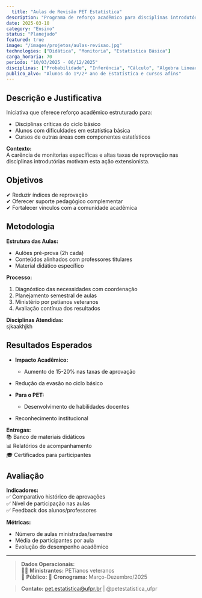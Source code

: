 ```yaml
---
  title: "Aulas de Revisão PET Estatística"
description: "Programa de reforço acadêmico para disciplinas introdutórias de estatística"
date: 2025-03-10
category: "Ensino"
status: "Planejado"
featured: true
image: "/images/projetos/aulas-revisao.jpg"
technologies: ["Didática", "Monitoria", "Estatística Básica"]
carga_horaria: 70
periodo: "10/03/2025 - 06/12/2025"
disciplinas: ["Probabilidade", "Inferência", "Cálculo", "Algebra Linear"]
publico_alvo: "Alunos do 1º/2º ano de Estatística e cursos afins"
---
```

  
  ## **Descrição e Justificativa**
  
  Iniciativa que oferece reforço acadêmico estruturado para:
  
  - Disciplinas críticas do ciclo básico  
- Alunos com dificuldades em estatística básica  
- Cursos de outras áreas com componentes estatísticos  

**Contexto:**  
  A carência de monitorias específicas e altas taxas de reprovação nas disciplinas introdutórias motivam esta ação extensionista.

## **Objetivos**

✔ Reduzir índices de reprovação  
✔ Oferecer suporte pedagógico complementar  
✔ Fortalecer vínculos com a comunidade acadêmica  

## **Metodologia**

**Estrutura das Aulas:**  
  - Aulões pré-prova (2h cada)  
- Conteúdos alinhados com professores titulares  
- Material didático específico  

**Processo:**  
  1. Diagnóstico das necessidades com coordenação  
2. Planejamento semestral de aulas  
3. Ministério por petianos veteranos  
4. Avaliação contínua dos resultados  

**Disciplinas Atendidas:**  
  sjkaakhjkh

## **Resultados Esperados**

- **Impacto Acadêmico:**  
  - Aumento de 15-20% nas taxas de aprovação  
- Redução da evasão no ciclo básico  

- **Para o PET:**  
  - Desenvolvimento de habilidades docentes  
- Reconhecimento institucional  

**Entregas:**  
  📚 Banco de materiais didáticos  
📊 Relatórios de acompanhamento  
🎓 Certificados para participantes  

## **Avaliação**

**Indicadores:**  
  ✅ Comparativo histórico de aprovações  
✅ Nível de participação nas aulas  
✅ Feedback dos alunos/professores  

**Métricas:**  
  - Número de aulas ministradas/semestre  
- Média de participantes por aula  
- Evolução do desempenho acadêmico  

---
  
  > **Dados Operacionais:**  
  > 👩‍🏫 **Ministrantes:** PETianos veteranos  
> 🎯 **Público:** 
> 📅 **Cronograma:** Março-Dezembro/2025  

> **Contato:** pet.estatistica@ufpr.br | @petestatistica_ufpr